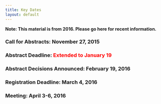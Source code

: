```yaml
---
title: Key Dates
layout: default
---
```


**Note: This material is from 2016. Please go here for recent information.**

### Call for Abstracts: November 27, 2015

### Abstract Deadline:<span style="color: #ff0000;"> Extended to January 19</span>

### Abstract Decisions Announced: February 19, 2016

### Registration Deadline: March 4, 2016

### Meeting: April 3-6, 2016
